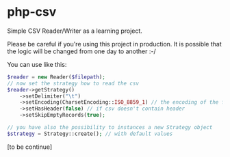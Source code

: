# php-csv
Simple CSV Reader/Writer as a learning project.

Please be careful if you're using this project in production. It is possible that the logic will be changed from one day to another :-/

You can use like this:
```php
$reader = new Reader($filepath);
// now set the strategy how to read the csv
$reader->getStrategy()
    ->setDelimiter("\t")
    ->setEncoding(CharsetEncoding::ISO_8859_1) // the encoding of the file
    ->setHasHeader(false) // if csv doesn't contain header
    ->setSkipEmptyRecords(true);

// you have also the possibility to instances a new Strategy object
$strategy = Strategy::create(); // with default values

```
[to be continue]
